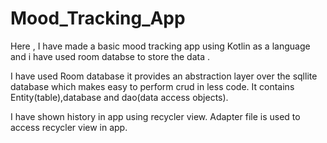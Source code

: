 # Mood_Tracking_App
 Here ,   I have made a basic mood tracking app  using Kotlin as a language and i have used room databse to store  the data .



 I have used Room database it provides an abstraction layer over the sqllite database  which makes easy  to perform crud in less code.
It contains Entity(table),database and dao(data access objects).



I have shown history in app using recycler view.
Adapter file is used to access recycler view in app.


